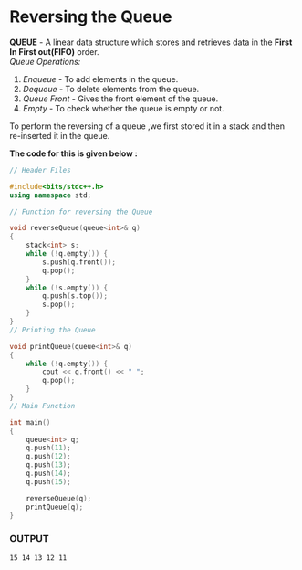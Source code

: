 # Reversing the Queue 

**QUEUE** - A linear data structure which stores and retrieves data in the **First In First out(FIFO)** order.	
*Queue Operations:*
1. *Enqueue* - To add elements in the queue.
2. *Dequeue* - To delete elements from the queue.
3. *Queue Front* - Gives the front element of the queue.
4. *Empty* - To check whether the queue is empty or not.

To perform the reversing of a queue ,we first stored it in a stack and then re-inserted it in the queue.

**The code for this is given below :**
```cpp
// Header Files

#include<bits/stdc++.h>
using namespace std;

// Function for reversing the Queue

void reverseQueue(queue<int>& q)
{
	stack<int> s;
	while (!q.empty()) {
		s.push(q.front());
		q.pop();
	}
	while (!s.empty()) {
		q.push(s.top());
		s.pop();
	}
}
// Printing the Queue

void printQueue(queue<int>& q)
{
	while (!q.empty()) {
		cout << q.front() << " ";
		q.pop();
	}
}
// Main Function

int main()
{
	queue<int> q;
	q.push(11);
	q.push(12);
	q.push(13);
	q.push(14);
	q.push(15);

	reverseQueue(q);
	printQueue(q);
}
```

### OUTPUT 
```
15 14 13 12 11
```
